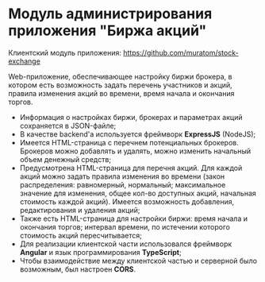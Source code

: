 # Модуль администрирования приложения "Биржа акций"

Клиентский модуль приложения: https://github.com/muratom/stock-exchange

Web-приложение, обеспечивающее настройку биржи брокера, в котором есть возможность задать перечень участников и акций,
правила изменения акций во времени, время начала и окончания торгов.

* Информация о настройках биржи, брокерах и параметрах акций сохраняется в JSON-файле;
* В качестве backend'а используется фреймворк **ExpressJS** (NodeJS);
* Имеется HTML-страница с перечнем потенциальных брокеров. Брокеров можно добавлять и удалять, можно изменить 
начальный объем денежный средств;
* Предусмотрена HTML-страница для перечня акций. Для каждой акций можно задать правила изменения во времени
(закон распределения: равномерный, нормальный; максимальное значение для изменения, общее кол-во доступных акций,
начальная стоимость каждой акций). Имеется возможность добавления, редактирования и удаления акций;
* Также есть HTML-страница для настройки биржи: время начала и окончания торгов; интервал времени, по истечении
которого стоимость акций пересчитывается;
* Для реализации клиентской части использовался фреймворк **Angular** и язык программирования **TypeScript**;
* Чтобы взаимодействие между клиентской частью и серверной было возможным, был настроен **CORS**.
